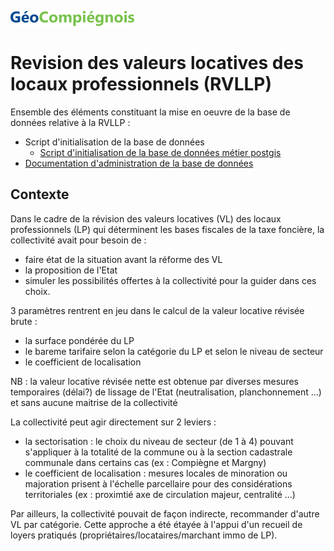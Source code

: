 ![picto](https://github.com/sigagglocompiegne/orga_gest_igeo/blob/master/doc/img/geocompiegnois_2020_reduit_v2.png)

# Revision des valeurs locatives des locaux professionnels (RVLLP)


Ensemble des éléments constituant la mise en oeuvre de la base de données relative à la RVLLP :

- Script d'initialisation de la base de données
  * [Script d'initialisation de la base de données métier postgis](bdd/init_bd_fisc_rvllp.sql)
- [Documentation d'administration de la base de données](bdd/doc_admin_bd_fisc_rvllp.md)

## Contexte

Dans le cadre de la révision des valeurs locatives (VL) des locaux professionnels (LP) qui déterminent les bases fiscales de la taxe foncière, la collectivité avait pour besoin de :
- faire état de la situation avant la réforme des VL
- la proposition de l'Etat
- simuler les possibilités offertes à la collectivité pour la guider dans ces choix.

3 paramètres rentrent en jeu dans le calcul de la valeur locative révisée brute :
- la surface pondérée du LP
- le bareme tarifaire selon la catégorie du LP et selon le niveau de secteur
- le coefficient de localisation

NB : la valeur locative révisée nette est obtenue par diverses mesures temporaires (délai?) de lissage de l'Etat (neutralisation, planchonnement ...) et sans aucune maitrise de la collectivité

La collectivité peut agir directement sur 2 leviers :
- la sectorisation : le choix du niveau de secteur (de 1 à 4) pouvant s'appliquer à la totalité de la commune ou à la section cadastrale communale dans certains cas (ex : Compiègne et Margny)
- le coefficient de localisation : mesures locales de minoration ou majoration prisent à l'échelle parcellaire pour des considérations territoriales (ex : proximtié axe de circulation majeur, centralité ...)

Par ailleurs, la collectivité pouvait de façon indirecte, recommander d'autre VL par catégorie. Cette approche a été étayée à l'appui d'un recueil de loyers pratiqués (propriétaires/locataires/marchant immo de LP).
